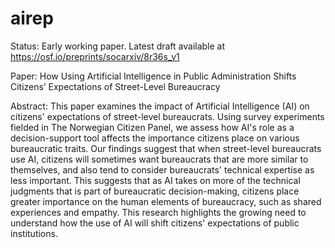 # airep
Status: Early working paper. Latest draft available at https://osf.io/preprints/socarxiv/8r36s_v1

Paper: How Using Artificial Intelligence in Public Administration Shifts Citizens’ Expectations of Street-Level Bureaucracy

Abstract: This paper examines the impact of Artificial Intelligence (AI) on citizens' expectations of street-level bureaucrats. Using survey experiments fielded in The Norwegian Citizen Panel, we assess how AI's role as a decision-support tool affects the importance citizens place on various bureaucratic traits. Our findings suggest that when street-level bureaucrats use AI, citizens will sometimes want bureaucrats that are more similar to themselves, and also tend to consider bureaucrats' technical expertise as less important. This suggests that as AI takes on more of the technical judgments that is part of bureaucratic decision-making, citizens place greater importance on the human elements of bureaucracy, such as shared experiences and empathy. This research highlights the growing need to understand how the use of AI will shift citizens' expectations of public institutions.
